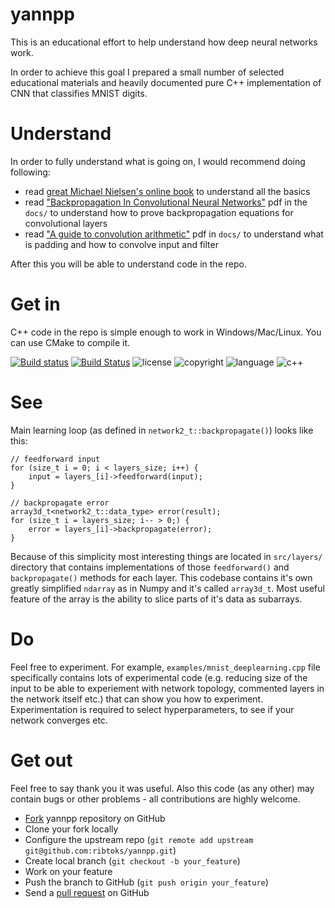 # yannpp
This is an educational effort to help understand how deep neural networks work.

In order to achieve this goal I prepared a small number of selected educational materials and heavily documented pure C++ implementation of CNN that classifies MNIST digits.

# Understand
In order to fully understand what is going on, I would recommend doing following:

- read [great Michael Nielsen's online book](http://neuralnetworksanddeeplearning.com/) to understand all the basics
- read ["Backpropagation In Convolutional Neural Networks"](https://github.com/ribtoks/yannpp/blob/master/docs/Backpropagation%20In%20Convolutional%20Neural%20Networks%20-%20DeepGrid.pdf) pdf in the `docs/` to understand how to prove backpropagation equations for convolutional layers
- read ["A guide to convolution arithmetic"](https://github.com/ribtoks/yannpp/blob/master/docs/1603.07285.pdf) pdf in `docs/` to understand what is padding and how to convolve input and filter

After this you will be able to understand code in the repo.

# Get in
C++ code in the repo is simple enough to work in Windows/Mac/Linux. You can use CMake to compile it.

[![Build status](https://ci.appveyor.com/api/projects/status/p4coum570w8g3cxx/branch/master?svg=true)](https://ci.appveyor.com/project/Ribtoks/yannpp/branch/master) [![Build Status](https://travis-ci.org/ribtoks/yannpp.svg?branch=master)](https://travis-ci.org/ribtoks/yannpp)
![license](https://img.shields.io/badge/license-MIT-blue.svg) ![copyright](https://img.shields.io/badge/%C2%A9-Taras_Kushnir-blue.svg) ![language](https://img.shields.io/badge/language-c++-blue.svg) ![c++](https://img.shields.io/badge/std-c++11-blue.svg) 


# See
Main learning loop (as defined in `network2_t::backpropagate()`) looks like this:

    // feedforward input
    for (size_t i = 0; i < layers_size; i++) {
        input = layers_[i]->feedforward(input);
    }

    // backpropagate error
    array3d_t<network2_t::data_type> error(result);
    for (size_t i = layers_size; i-- > 0;) {
        error = layers_[i]->backpropagate(error);
    }

Because of this simplicity most interesting things are located in `src/layers/` directory that contains implementations of those `feedforward()` and `backpropagate()` methods for each layer. This codebase contains it's own greatly simplified `ndarray` as in Numpy and it's called `array3d_t`. Most useful feature of the array is the ability to slice parts of it's data as subarrays.

# Do
Feel free to experiment. For example, `examples/mnist_deeplearning.cpp` file specifically contains lots of experimental code (e.g. reducing size of the input to be able to experiement with network topology, commented layers in the network itself etc.) that can show you how to experiment. Experimentation is required to select hyperparameters, to see if your network converges etc.

# Get out
Feel free to say thank you it was useful. Also this code (as any other) may contain bugs or other problems - all contributions are highly welcome.

- [Fork](https://help.github.com/forking/) yannpp repository on GitHub
- Clone your fork locally
- Configure the upstream repo (`git remote add upstream git@github.com:ribtoks/yannpp.git`)
- Create local branch (`git checkout -b your_feature`)
- Work on your feature
- Push the branch to GitHub (`git push origin your_feature`)
- Send a [pull request](https://help.github.com/articles/using-pull-requests) on GitHub
